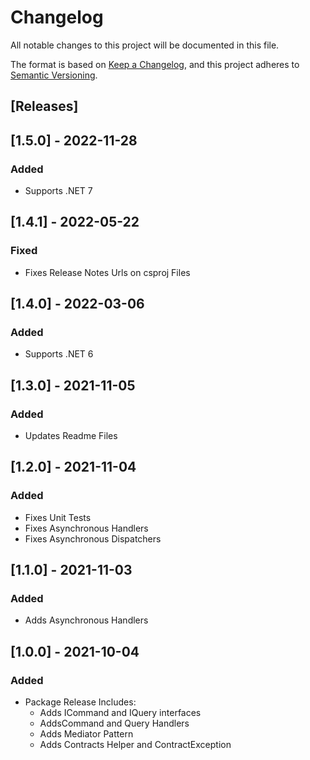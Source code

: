 ﻿# Changelog
All notable changes to this project will be documented in this file.

The format is based on [Keep a Changelog](https://keepachangelog.com/en/1.0.0/),
and this project adheres to [Semantic Versioning](https://semver.org/spec/v2.0.0.html).

## [Releases]

## [1.5.0] - 2022-11-28
### Added
- Supports .NET 7

## [1.4.1] - 2022-05-22
### Fixed
- Fixes Release Notes Urls on csproj Files


## [1.4.0] - 2022-03-06
### Added
- Supports .NET 6

## [1.3.0] - 2021-11-05
### Added
- Updates Readme Files

## [1.2.0] - 2021-11-04
### Added
- Fixes Unit Tests
- Fixes Asynchronous Handlers
- Fixes Asynchronous Dispatchers

## [1.1.0] - 2021-11-03
### Added
- Adds Asynchronous Handlers

## [1.0.0] - 2021-10-04
### Added
- Package Release Includes:
	- Adds ICommand and IQuery interfaces
	- AddsCommand and Query Handlers
	- Adds Mediator Pattern
	- Adds Contracts Helper and ContractException
